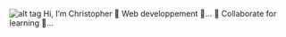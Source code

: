 ![alt tag](https://godigitallaagencia.com/wp-content/uploads/2020/06/web-developer.gif)
   Hi, I’m Christopher
 🌱  Web developpement 🌱...
  🌱 Collaborate for learning 🌱...

